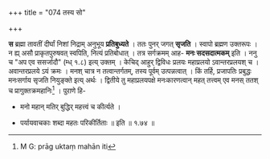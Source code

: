 +++
title = "074 तस्य सो"

+++


**स** ब्रह्मा तावतीं दीर्घां निशां निद्राम् अनुभूय **प्रतिबुध्यते** । ततः पुनर् जगत् **सृजति** । स्वापो ब्रह्मण उक्तरूपः । न ह्य् असौ प्राकृतपुरुषवत् स्वपिति, नित्यं प्रतिबोधात् । तत्र सर्गक्रमम् आह- **मनः सदसदात्मकम्** इति । ननु च "अप एव ससर्जादौ" (म्ध् १.८) इत्य् उक्तम् । केचिद् आहुर् द्विविधः प्रलयः महाप्रलयो ऽवान्तरप्रलयश् च । अवान्तरप्रलये ऽयं क्रमः । मनश् चात्र न तत्वान्तर्गतम्, तस्य पूर्वम् उत्पन्नत्वात् । किं तर्हि, प्रजापतिः प्रबुद्धः मनःसर्गाय सृजति नियुङ्क्ते इत्य् अर्थः । द्वितीये तु महाप्रलयपक्षे मनःकारणत्वान् महत् तत्त्वम् एव मनस् ततश् च प्रागुक्तक्रमहानिः[^१०९] । पुराणे हि-


[^१०९]:
     M G: prāg uktaṃ mahān iti

- मनो महान् मतिर् बुद्धिर् महत्त्वं च कीर्त्यते ।

- पर्यायवाचकाः शब्दा महतः परिकीर्तिताः ॥ इति ॥ १.७४ ॥